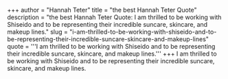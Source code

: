 +++
author = "Hannah Teter"
title = "the best Hannah Teter Quote"
description = "the best Hannah Teter Quote: I am thrilled to be working with Shiseido and to be representing their incredible suncare, skincare, and makeup lines."
slug = "i-am-thrilled-to-be-working-with-shiseido-and-to-be-representing-their-incredible-suncare-skincare-and-makeup-lines"
quote = '''I am thrilled to be working with Shiseido and to be representing their incredible suncare, skincare, and makeup lines.'''
+++
I am thrilled to be working with Shiseido and to be representing their incredible suncare, skincare, and makeup lines.
